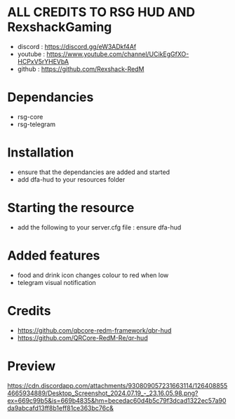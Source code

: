# ALL CREDITS TO RSG HUD AND RexshackGaming
- discord : https://discord.gg/eW3ADkf4Af
- youtube : https://www.youtube.com/channel/UCikEgGfXO-HCPxV5rYHEVbA
- github : https://github.com/Rexshack-RedM

# Dependancies
- rsg-core
- rsg-telegram

# Installation
- ensure that the dependancies are added and started
- add dfa-hud to your resources folder

# Starting the resource
- add the following to your server.cfg file : ensure dfa-hud

# Added features
- food and drink icon changes colour to red when low
- telegram visual notification

# Credits
- https://github.com/qbcore-redm-framework/qbr-hud
- https://github.com/QRCore-RedM-Re/qr-hud

# Preview
https://cdn.discordapp.com/attachments/930809057231663114/1264088554665934889/Desktop_Screenshot_2024.07.19_-_23.16.05.98.png?ex=669c99b5&is=669b4835&hm=becedac60d4b5c79f3dcad1322ec57a90da9abcafd13ff8b1eff81ce363bc76c&
